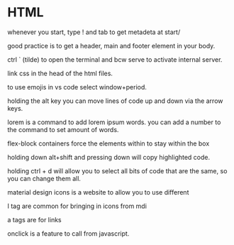 # HTML
whenever you start, type ! and tab to get metadeta at start/

good practice is to get a header, main and footer element in your body.

ctrl ` (tilde) to open the terminal and bcw serve to activate internal server.

link css in the head of the html files.

to use emojis in vs code select window+period.

holding the alt key you can move lines of code up and down via the arrow keys.

lorem is a command to add lorem ipsum words. you can add a number to the command to set amount of words.

flex-block containers force the elements within to stay within the box

holding down alt+shift and pressing down will copy highlighted code.

holding ctrl + d will allow you to select all bits of code that are the same, so you can change them all.

material design icons is a website to allow you to use different

I tag are common for bringing in icons from mdi

a tags are for links

onclick is a feature to call from javascript.